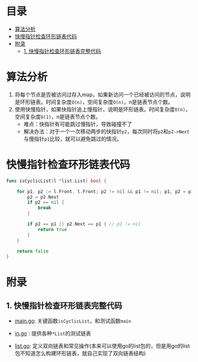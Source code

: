 # 目录
- [算法分析](#算法分析)
- [快慢指针检查环形链表代码](#快慢指针检查环形链表代码)
- [附录](#附录)
    - [1. 快慢指针检查环形链表完整代码](##1.-快慢指针检查环形链表完整代码)
# 算法分析
1. 将每个节点是否被访问过存入map，如果新访问一个已经被访问的节点，说明是环形链表。时间复杂度`O(n)`，空间复杂度`O(n)`，n是链表节点个数。
2. 使用快慢指针，如果快指针追上慢指针，说明是环形链表。时间复杂度`O(n)`，空间复杂度`O(1)`，n是链表节点个数。
    - 难点：快指针有可能跳过慢指针，导致碰撞不了
    - 解决办法：对于一个一次移动两步的快指针`p2`，每次同时将`p2`和`p2->Next`与慢指针`p1`比较，就可以避免跳过的情况。

# 快慢指针检查环形链表代码
```go
func isCyclicList(l *list.List) bool {

	for p1, p2 := l.Front, l.Front; p2 != nil && p1 != nil; p1, p2 = p1.Next, p2.Next {
		p2 = p2.Next
		if p2 == nil {
			break
		}

		if p2 == p1 || p2.Next == p1 { // p1 != nil
			return true
		}
	}

	return false
}
```

# 附录
## 1. 快慢指针检查环形链表完整代码
- [main.go](main.go): 关键函数`isCyclicList`，和测试函数`main`

- [in.go](../in.go) : 提供各种`*List`的测试链表

- [list.go](../list.go): 定义双向链表和常见操作(本来可以使用go的list包的，但是用go的list包不知道怎么构建环形链表，就自己实现了双向链表结构)
